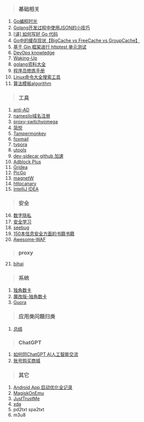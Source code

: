 > ### 基础相关
1. [Go编程时光](http://golang.iswbm.com/en/latest/index.html "Go编程时光")
2. [Golang开发过程中使用JSON的小技巧](https://github.com/lper/document/blob/master/tech/Golang%20%E4%B8%AD%E4%BD%BF%E7%94%A8%20JSON%20%E7%9A%84%E5%B0%8F%E6%8A%80%E5%B7%A7.md "Golang开发过程中使用JSON的小技巧")
3. [[译] 如何写好 Go 代码](https://github.com/lper/document/blob/master/tech/%5B%E8%AF%91%5D%20%E5%A6%82%E4%BD%95%E5%86%99%E5%A5%BD%20Go%20%E4%BB%A3%E7%A0%81.md "[译] 如何写好 Go 代码")
4. [Go中的缓存现状【BigCache vs FreeCache vs GroupCache】](https://github.com/lper/document/blob/master/tech/Go%E4%B8%AD%E7%9A%84%E7%BC%93%E5%AD%98%E7%8E%B0%E7%8A%B6%E3%80%90BigCache%20vs%20FreeCache%20vs%20GroupCache%E3%80%91.md "Go中的缓存现状【BigCache vs FreeCache vs GroupCache】")
5. [基于 Gin 框架进行 httptest 单元测试](https://github.com/lper/document/blob/master/tech/Golang%20%E5%AD%A6%E4%B9%A0%E2%80%94%E2%80%94%E5%9F%BA%E4%BA%8E%20Gin%20%E6%A1%86%E6%9E%B6%E8%BF%9B%E8%A1%8C%20httptest%20%E5%8D%95%E5%85%83%E6%B5%8B%E8%AF%95.md "基于 Gin 框架进行 httptest 单元测试")
6. [DevOps knowledge](https://devops.phodal.com/)
7. [Waking-Up](https://github.com/wolverinn/Waking-Up)
8. [golang资料大全](https://github.com/0voice/Introduction-to-Golang)
9. [程序员修炼手册](https://github.com/stanzhai/be-a-professional-programmer)
10. [Linux命令大全搜索工具](https://github.com/jaywcjlove/linux-command)
11. [算法模板algorithm](https://github.com/greyireland/algorithm-pattern)
> ### 工具
1. [anti-AD](https://anti-ad.net/)
2. [namesilo域名注册](https://www.namesilo.com/) 
3. [proxy-switchyomega](https://github.com/FelisCatus/SwitchyOmega/)
4. [简悦](http://ksria.com/simpread/)
5. [Tampermonkey](http://tampermonkey.net/)
6. [foxmail](https://www.foxmail.com/)
7. [typora](https://www.typora.io/)
8. [utools](http://u.tools/)
9. [dev-sidecar github 加速](https://github.com/docmirror/dev-sidecar)
10. [Adblock Plus](https://adblockplus.org/)
11. [Gridea](https://github.com/getgridea/gridea)
12. [PicGo](https://github.com/Molunerfinn/PicGo)
13. [magnetW](https://github.com/xiandanin/magnetW)
14. [httpcanary](https://github.com/lper)
15. [IntelliJ IDEA](https://github.com/lper)
> ### 安全
16. [数字隐私](https://github.com/ffffffff0x/Digital-Privacy)
17. [安全学习](https://github.com/ffffffff0x/1earn)
18. [seebug](https://paper.seebug.org/)
19. [150本信息安全方面的书籍书籍](https://github.com/olist213/Information_Security_Books)
20. [Awesome-WAF](https://github.com/0xInfection/Awesome-WAF)
> ### proxy
21. [bihai](https://proxies.bihai.cf/)

> ### 系统
 1. [独角数卡](https://github.com/assimon/dujiaoka)
 2. [魔改版-独角数卡](https://github.com/iLay1678/dujiaoka-mod)
 3. [Guora](https://github.com/meloalright/guora)
 
> ### 应用类问题归类
1. [总结](https://github.com/lper/document/tree/master/tech)
> ### ChatGPT
1. [如何同ChatGPT AI人工智能交流](https://prompt.lper.cn/)
2. [账号购买商城](https://shop.lper.cn/)
> ### 其它
 1. [Android App 启动优化全记录](https://androidperformance.com/2019/11/18/Android-App-Lunch-Optimize/#%E4%BC%98%E5%8C%96%E5%90%AF%E5%8A%A8%E9%80%BB%E8%BE%91)
 2. [MagiskOnEmu](https://github.com/HuskyDG/MagiskOnEmu)
 3. [JustTrustMe](https://github.com/NVISOsecurity/MagiskTrustUserCerts)
 4. [xda](https://forum.xda-developers.com/)
 5. pd2txt spa2txt
 6. m3u8
